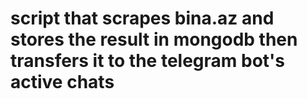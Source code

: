# script that scrapes bina.az and stores the result in mongodb then transfers it to the telegram bot's active chats
